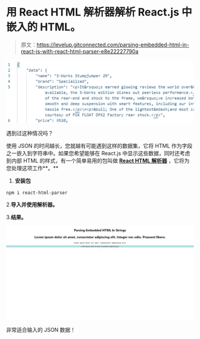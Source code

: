 # 用 React HTML 解析器解析 React.js 中嵌入的 HTML。

> 原文：<https://levelup.gitconnected.com/parsing-embedded-html-in-react-js-with-react-html-parser-e8e22227790a>

![](img/81e22687f26ebe7fc36452a30aa1547d.png)

遇到过这种情况吗？

使用 JSON 的时间越长，您就越有可能遇到这样的数据集，它将 HTML 作为字段之一嵌入到字符串中。如果您希望能够在 React.js 中显示这些数据，同时还考虑到内部 HTML 的样式，有一个简单易用的包叫做 [**React HTML 解析器**](https://www.npmjs.com/package/react-html-parser) ，它将为您处理这项工作**。**

1.  **安装包**

```
npm i react-html-parser
```

2.**导入并使用解析器。**

3.**结果。**

![](img/6ffee7aa808febfebfe3b6a8eaf163b5.png)

非常适合输入的 JSON 数据！